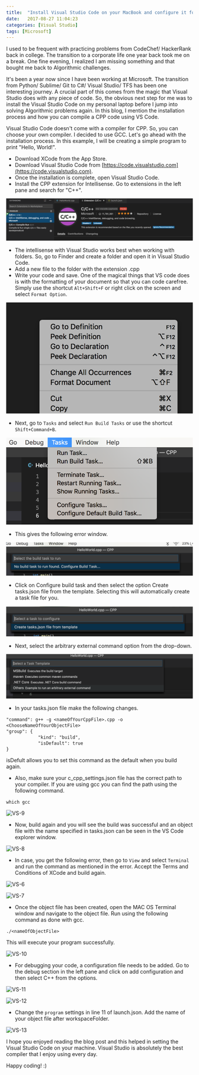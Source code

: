 ```yaml
---
title:  "Install Visual Studio Code on your MacBook and configure it for CPP"
date:   2017-08-27 11:04:23
categories: [Visual Studio]
tags: [Microsoft]
---
```


I used to be frequent with practicing problems from CodeChef/ HackerRank back in college. The transition to a corporate life one year back took me on a break. One fine evening, I realized I am missing something and that bought me back to Algorithmic challenges.

It's been a year now since I have been working at Microsoft. The transition from Python/ Sublime/ Git to C#/ Visual Studio/ TFS has been one interesting journey.  A crucial part of this comes from the magic that Visual Studio does with any piece of code. So, the obvious next step for me was to install the Visual Studio Code on my personal laptop before I jump into solving Algorithmic problems again. In this blog, I mention the installation process and how you can compile a CPP code using VS Code. 

Visual Studio Code doesn't come with a compiler for CPP. So, you can choose your own compiler. I decided to use GCC. Let's go ahead with the installation process. In this example, I will be creating a simple program to print "Hello, World!".

* Download XCode from the App Store.
* Download Visual Studio Code from [https://code.visualstudio.com](https://code.visualstudio.com).
* Once the installation is complete, open Visual Studio Code.
* Install the CPP extension for Intellisense. Go to extensions in the left pane and search for "C++".

![VS-14](https://raw.githubusercontent.com/Diksha-Rathi/diksha-rathi.github.io/master/static/images/blog/install-vscode/VSCode-14.png)

* The intellisense with Visual Studio works best when working with folders. So, go to Finder and create a folder and open it in Visual Studio Code.
* Add a new file to the folder with the extension .cpp
* Write your code and save. One of the magical things that VS code does is with the formatting of your document so that you can code carefree. Simply use the shortcut `Alt+Shift+F` or right click on the screen and select `Format Option`.

![VS-1](https://raw.githubusercontent.com/Diksha-Rathi/diksha-rathi.github.io/master/static/images/blog/install-vscode/VSCode-1.png)

* Next, go to `Tasks` and select `Run Build Tasks` or use the shortcut `Shift+Command+B`.

![VS-2](https://raw.githubusercontent.com/Diksha-Rathi/diksha-rathi.github.io/master/static/images/blog/install-vscode/VSCode-2.png)

* This gives the following error window. 

![VS-3](https://raw.githubusercontent.com/Diksha-Rathi/diksha-rathi.github.io/master/static/images/blog/install-vscode/VSCode-3.png)

* Click on Configure build task and then select the option Create tasks.json file from the template. Selecting this will automatically create a task file for you.

![VS-4](https://raw.githubusercontent.com/Diksha-Rathi/diksha-rathi.github.io/master/static/images/blog/install-vscode/VSCode-4.png)

* Next, select the arbitrary external command option from the drop-down.

![VS-5](https://raw.githubusercontent.com/Diksha-Rathi/diksha-rathi.github.io/master/static/images/blog/install-vscode/VSCode-5.png)

* In your tasks.json file make the following changes.

```
"command": g++ -g <nameOfYourCppFile>.cpp -o <ChooseNameOfYourObjectFile>
"group": {
            "kind": "build",
            "isDefault": true
}
```

isDefult allows you to set this command as the default when you build again.

* Also, make sure your c_cpp_settings.json file has the correct path to your compiler. If you are using gcc you can find the path using the following command.

```
which gcc
````

![VS-9](https://raw.githubusercontent.com/Diksha-Rathi/diksha-rathi.github.io/master/static/images/blog/install-vscode/VSCode-9.png)

* Now, build again and you will see the build was successful and an object file with the name specified in tasks.json can be seen in the VS Code explorer window.

![VS-8](https://raw.githubusercontent.com/Diksha-Rathi/diksha-rathi.github.io/master/static/images/blog/install-vscode/VSCode-8.png)

* In case, you get the following error, then go to `View` and select `Terminal` and run the command as mentioned in the error. Accept the Terms and Conditions of XCode and build again.

![VS-6](https://raw.githubusercontent.com/Diksha-Rathi/diksha-rathi.github.io/master/static/images/blog/install-vscode/VSCode-6.png)

![VS-7](https://raw.githubusercontent.com/Diksha-Rathi/diksha-rathi.github.io/master/static/images/blog/install-vscode/VSCode-7.png)

* Once the object file has been created, open the MAC OS Terminal window and navigate to the object file. Run using the following command as done with gcc.

```
./<nameOfObjectFile>
```

This will execute your program successfully.

![VS-10](https://raw.githubusercontent.com/Diksha-Rathi/diksha-rathi.github.io/master/static/images/blog/install-vscode/VSCode-10.png)

* For debugging your code, a configuration file needs to be added. Go to the debug section in the left pane and click on add configuration and then select C++ from the options. 

![VS-11](https://raw.githubusercontent.com/Diksha-Rathi/diksha-rathi.github.io/master/static/images/blog/install-vscode/VSCode-11.png)

![VS-12](https://raw.githubusercontent.com/Diksha-Rathi/diksha-rathi.github.io/master/static/images/blog/install-vscode/VSCode-12.png)

* Change the `program` settings in line 11 of launch.json. Add the name of your object file after workspaceFolder. 

![VS-13](https://raw.githubusercontent.com/Diksha-Rathi/diksha-rathi.github.io/master/static/images/blog/install-vscode/VSCode-13.png)

I hope you enjoyed reading the blog post and this helped in setting the Visual Studio Code on your machine. Visual Studio is absolutely the best compiler that I enjoy using every day. 

Happy coding! :) 